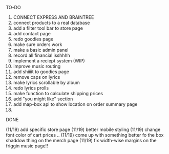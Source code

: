 TO-DO

1. CONNECT EXPRESS AND BRAINTREE
2. connect products to a real database
3. add a filter tool bar to store page
4. add contact page
5. redo goodies page
6. make sure orders work
7. make a basic admin panel
8. record all financial isshhhh
9. implement a reciept system (WIP)
10. improve music routing
11. add shiiiit to goodies page
13. remove caps on lyrics
14. make lyrics scrollable by album
15. redo lyrics prolls
17. make function to calculate shipping prices
18. add "you might like" section
20. add map-box api to show location on order summary page
21. 

DONE

(11/19) add specific store page
(11/19) better mobile styling
(11/19) change font color of cart prices ..
(11/19) come up with something better fo the box shaddow thing on the merch page
(11/19) fix width-wise margins on the friggin music page!!